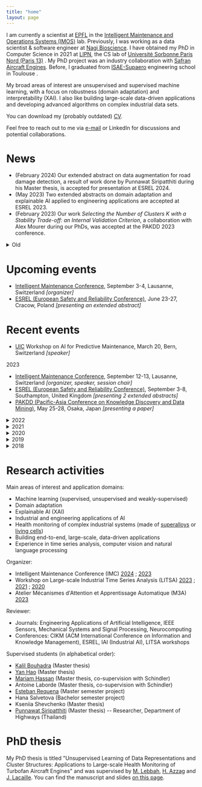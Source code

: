 ```yaml
---
title: "home"
layout: page
---
```


<!-- Hi, I'm Florent, welcome to my personal website! -->

I am currently a scientist at [EPFL](https://www.epfl.ch/) <span class="flag-icon flag-icon-squared flag-icon-ch"></span> in the [Intelligent Maintenance and Operations Systems (IMOS)](https://www.epfl.ch/labs/imos/) lab. Previously, I was working as a data scientist & software engineer at [Nagi Bioscience](https://nagibio.ch/). I have obtained my PhD in Computer Science in 2021 at [LIPN](http://lipn.univ-paris13.fr), the CS lab of [Université Sorbonne Paris Nord (Paris 13)](https://www.univ-paris13.fr/) <span class="flag-icon flag-icon-squared flag-icon-fr"></span>. My PhD project was an industry collaboration with [Safran Aircraft Engines](https://www.safran-aircraft-engines.com/). Before, I graduated from [ISAE-Supaero](https://www.isae-supaero.fr/) engineering school in Toulouse <span class="flag-icon flag-icon-squared flag-icon-fr"></span>.

My broad areas of interest are unsupervised and supervised machine learning, with a focus on robustness (domain adaptation) and interpretability (XAI). I also like building large-scale data-driven applications and developing advanced algorithms on complex industrial data sets. 

You can download my (probably outdated) [CV](/files/CV_FlorentForest_2022_EN.pdf).

Feel free to reach out to me via [e-mail](/contact) or LinkedIn for discussions and potential collaborations.

# News

<ul>
<li>(February 2024) Our extended abstract on data augmentation for road damage detection, a result of work done by Punnawat Siripatthiti during his Master thesis, is accepted for presentation at ESREL 2024.</li>
<li>(May 2023) Two extended abstracts on domain adaptation and explainable AI applied to engineering applications are accepted at ESREL 2023.</li>
<li>(February 2023) Our work <i>Selecting the Number of Clusters K with a Stability Trade-off: an Internal Validation Criterion</i>, a collaboration with Alex Mourer during our PhDs, was accepted at the PAKDD 2023 conference.</li>
</ul>

<details>
<summary>Old</summary>
<ul>
<li>(September 2022) I have joined Olga Fink's research group <a href="https://www.epfl.ch/labs/imos/">IMOS (Intelligent Maintenance and Operations Systems)</a>!</li>
<li>(December 2021) The <a href="https://lipn.github.io/LITSA2021/">second LITSA workshop</a> will take place virtually (again) at ICDM 2021.</li>
<li>(August 2021) We're very glad that the paper <i>Deep embedded self-organizing maps for joint representation learning and topology-preserving clustering</i> has been <a href="https://link.springer.com/article/10.1007/s00521-021-06331-w">published</a> in Neural Computing and Applications!</li>
<li>(April 2021) I have joined EPFL to develop the software and data analysis ecosystem around <a href="https://nagibio.ch">Nagi Bioscience</a>'s revolutionary "worm-on-chip" technology for faster and ethical biological testing.</li>
<li>(March 2021) After successfully defending my PhD thesis, I'm now a doctor in Computer Science!</li>
<li>(January 2021) I will defend my PhD thesis on March 22, 2021.</li>
<li>(November 2020) The <a href="https://lipn.github.io/LITSA2020/">first LITSA workshop</a> at ICDM was a success! Thanks to all participants, organizers and committee members.</li>
<li>(October 2020) Our paper applying the Stadion clustering criterion to transformation-invariant time series is accepted at ICPR 2020!</li>
<li>(September 2020) <a href="https://www.phmpapers.org/index.php/phmconf/article/view/1131">Paper</a> on large-scale vibration monitoring accepted at the annual conference of PHM Society 2020!</li>
<li>(September 2020) I am co-organizing the first workshop on Large-scale Industrial Time Series Analysis <a href="https://lipn.github.io/LITSA2020/">LITSA</a>, hosted by <a href="http://icdm2020.bigke.org/">IEEE ICDM 2020</a>, with a top-notch committee!</li>
<li>(August 2020) skstab, a Python module for clustering stability analysis with a scikit-learn compatible API, is <a href="https://github.com/FlorentF9/skstab">available on Github</a>.</li>
<li>(June 2020) Our paper introducing a new principle for clustering stability analysis in <a href="https://arxiv.org/abs/2006.08530">available on arXiv</a>!</li>
</ul>
</details>

# Upcoming events

<ul>
<li><a href="http://intelligent-maintenance.ch/">Intelligent Maintenance Conference</a>, September 3-4, Lausanne, Switzerland <span class="flag-icon flag-icon-squared flag-icon-ch"></span> <i>[organizer]</i></li>
<li><a href="http://esrel2024.com/">ESREL (European Safety and Reliability Conference)</a>, June 23-27, Cracow, Poland <span class="flag-icon flag-icon-squared flag-icon-pl"></span> <i>[presenting an extended abstract]</i></li>
</ul>

# Recent events

<ul>
<li><a href="https://uic.org/">UIC</a> Workshop on AI for Predictive Maintenance, March 20, Bern, Switzerland <span class="flag-icon flag-icon-squared flag-icon-ch"></span> <i>[speaker]</i></li>
</ul>

2023

<ul>
<li><a href="http://intelligent-maintenance.ch/">Intelligent Maintenance Conference</a>, September 12-13, Lausanne, Switzerland <span class="flag-icon flag-icon-squared flag-icon-ch"></span> <i>[organizer, speaker, session chair]</i></li>
<li><a href="https://esrel2023.com/">ESREL (European Safety and Reliability Conference)</a>, September 3-8, Southampton, United Kingdom <span class="flag-icon flag-icon-squared flag-icon-gb"></span> <i>[presenting 2 extended abstracts]</i></li>
<li><a href="https://pakdd2023.org/">PAKDD (Pacific-Asia Conference on Knowledge Discovery and Data Mining)</a>, May 25-28, Osaka, Japan <span class="flag-icon flag-icon-squared flag-icon-jp"></span> <i>[presenting a paper]</i></li>
</ul>

<details>
<summary>2022</summary>
<ul>
<li><a href="http://intelligent-maintenance.ch/">Intelligent Maintenance Conference</a>, September 6-7, Lausanne, Switzerland <span class="flag-icon flag-icon-squared flag-icon-ch"></span> <i>[session chair]</i></li>
<li><a href="https://www.terrapinn.com/conference/future-labs-live/index.stm">Future Labs Live</a>, June 7-8, Basel, Switzerland <span class="flag-icon flag-icon-squared flag-icon-ch"></span></li>
<li><a href="https://www.appliedmldays.org/">Applied Machine Learning Days</a>, March 27-30, Lausanne, Switzerland <span class="flag-icon flag-icon-squared flag-icon-ch"></span></li>
<li><a href="https://ai4healthschool.org">Winter School on AI for Health (AI4Health)</a>, January 10-14, virtual <span class="flag-icon flag-icon-squared flag-icon-globe"></span></li>
</ul>
</details>

<details>
<summary>2021</summary>
<ul>
<li><a href="https://lipn.github.io/LITSA2021/">2nd workshop on Large-scale Industrial Time Series Analysis (LITSA)</a> @ <a href="https://icdm2021.auckland.ac.nz/">IEEE ICDM 2021</a>, December 7, virtual <span class="flag-icon flag-icon-squared flag-icon-globe"></span> <i>[organizer]</i></li>
<li>PhD thesis defense, March 22, Villetaneuse, France <span class="flag-icon flag-icon-squared flag-icon-fr"></span> and virtual <span class="flag-icon flag-icon-squared flag-icon-globe"></span> <i>[see thesis <a href="/research">manuscript and slides</a>]</i></li>
<li><a href="https://www.micc.unifi.it/icpr2020/">ICPR (International Conference on Pattern Recognition</a>, January 10-15, virtual <span class="flag-icon flag-icon-squared flag-icon-globe"></span> <i>[presented a <a href="/publications">paper</a>]</i></li>
</ul>
</details>

<details>
<summary>2020</summary>
<ul>
<li><a href="https://lipn.github.io/LITSA2020/">1st workshop on Large-scale Industrial Time Series Analysis (LITSA)</a> @ <a href="http://icdm2020.bigke.org/">IEEE ICDM 2020</a>, November 17, virtual <span class="flag-icon flag-icon-squared flag-icon-globe"></span> <i>[organizer]</i></li>
<li><a href="https://www.phmsociety.org/events/conference/phm/20">Annual conference of the PHM Society</a>, November 9-13, virtual <span class="flag-icon flag-icon-squared flag-icon-globe"></span> <i>[presented a <a href="/publications">paper</a>]</i></li>
<li><a href="https://agifors.org/symposium_2020">AGIFORS Symposium</a>, October 20-23, virtual <span class="flag-icon flag-icon-squared flag-icon-globe"></span> <i>[presented a paper]</i></li>
<li><a href="https://cap-rfiap2020.sciencesconf.org/">CAp: Conférence d'Apprentissage</a>, June, virtual <span class="flag-icon flag-icon-squared flag-icon-globe"></span> <i>[published a French version of a previous <a href="/publications">paper</a>]</i></li>
<li><a href="https://www.appliedmldays.org/">Applied Machine Learning Days</a>, January 26-28, Lausanne, Switzerland <span class="flag-icon flag-icon-squared flag-icon-ch"></span></li>
</ul>
</details>

<details>
<summary>2019</summary>
<ul>
<li><a href="https://paris.egg.dataiku.com/home">EGG Paris dataiku</a>, November 7, Paris, France <span class="flag-icon flag-icon-squared flag-icon-fr"></span></li>
<li><a href="https://franceisai.com">France is AI</a>, October 23, Paris, France <span class="flag-icon flag-icon-squared flag-icon-fr"></span></li>
<li><a href="https://workshopmlai.wp.imt.fr">International Workshop on Machine Learning & Artificial Intelligence</a>, October 7-8, Paris, France <span class="flag-icon flag-icon-squared flag-icon-fr"></span></li>
<li><a href="https://sites.google.com/view/climateinformatics2019/">Climate Informatics</a>, October 3-4, Paris, France <span class="flag-icon flag-icon-squared flag-icon-fr"></span></li>
<li><a href="https://sites.google.com/view/pakdd-workshop-ldrc2019/">LDRC (Learning Data Representation for Clustering) workshop</a> @ PAKDD 2019, April 14-17, Macau <span class="flag-icon flag-icon-squared flag-icon-mo"></span> <i>[presented a <a href="/publications">paper</a>]</i></li>
<li><a href="https://www.esann.org/esann21programme">ESANN (European Symposium on Artificial Neural Networks, Computational Intelligence and Machine Learning)</a>, April 24-26, Bruges, Belgium <span class="flag-icon flag-icon-squared flag-icon-be"></span> <i>[presented a <a href="/publications">paper</a>]</i></li>
<li><a href="https://project.inria.fr/tsdays/">TS days (Journées sur les données temporelles)</a>, March 25-26, Rennes, France <span class="flag-icon flag-icon-squared flag-icon-fr"></span></li>
<li><a href="https://www.appliedmldays.org/">Applied Machine Learning Days</a>, January 26-29, Lausanne, Switzerland <span class="flag-icon flag-icon-squared flag-icon-ch"></span></li>
</ul>
</details>

<details>
<summary>2018</summary>
<ul>
<li><a href="https://cci.drexel.edu/bigdata/bigdata2018/index.html">IEEE International Conference on Big Data</a>, December 10-13, Seattle, USA <span class="flag-icon flag-icon-squared flag-icon-us"></span> <i>[presented a <a href="/publications">paper</a>]</i></li>
<li><a href="https://lipn.univ-paris13.fr/~cerin/sc2iovsoca2018.html">IEEE SC2-IoV-SOCA tutorials day</a>, November 19, Paris, France <span class="flag-icon flag-icon-squared flag-icon-fr"></span></li>
<li><a href="https://tensorchiefs.github.io/dlday2018/">Deep Learning Day</a>, September 14, Winterthur, Switzerland <span class="flag-icon flag-icon-squared flag-icon-ch"></span></li>
<li><a href="http://www.ds3-datascience-polytechnique.fr">DS3 (Data Science Summer School)</a>, June 25-27, Palaiseau, France <span class="flag-icon flag-icon-squared flag-icon-fr"></span></li>
<li><a href="https://s4d.sciencesconf.org">S4D (Research Summer School on Statistics for Data Science)</a>, June 18-22, Caen, France <span class="flag-icon flag-icon-squared flag-icon-fr"></span></li>
</ul>
</details>

# Research activities

Main areas of interest and application domains:
* Machine learning (supervised, unsupervised and weakly-supervised)
* Domain adaptation
* Explainable AI (XAI)
* Industrial and engineering applications of AI
* Health monitoring of complex industrial systems (made of [superalloys](https://en.wikipedia.org/wiki/CFM_International_LEAP) or [living cells](https://en.wikipedia.org/wiki/Caenorhabditis_elegans))
* Building end-to-end, large-scale, data-driven applications
* Experience in time series analysis, computer vision and natural language processing

Organizer:
* Intelligent Maintenance Conference (IMC) [2024](http://intelligent-maintenance.ch/) ; [2023](http://intelligent-maintenance.ch/archive/2023/index.html)
* Workshop on Large-scale Industrial Time Series Analysis (LITSA) [2023](https://lipn.github.io/LITSA2023/) ; [2021](https://lipn.github.io/LITSA2021/) ; [2020](https://lipn.github.io/LITSA2020/)
* Atelier Mécanismes d'Attention et Apprentissage Automatique (M3A) [2023](https://m3a2023.sciencesconf.org/)

Reviewer:
* Journals: Engineering Applications of Artificial Intelligence, IEEE Sensors, Mechanical Systems and Signal Processing, Neurocomputing
* Conferences: CIKM (ACM International Conference on Information and Knowledge Management), ESREL, IAI (Industrial AI), LITSA workshops

Supervised students (in alphabetical order):
* [Kalil Bouhadra](https://www.linkedin.com/in/kalil-bouhadra-731727183/) (Master thesis)
* [Yan Hao](https://honeyhaoyan.github.io/) (Master thesis)
* [Mariam Hassan](https://scholar.google.fr/citations?user=RHHfk44AAAAJ) (Master thesis, co-supervision with Schindler)
* Antoine Laborde (Master thesis, co-supervision with Schindler)
* [Esteban Requena](https://www.linkedin.com/in/esteban-requena-9655221b9/) (Master semester project)
* Hana Salvetova (Bachelor semester project)
* Kseniia Shevchenko (Master thesis)
* [Punnawat Siripatthiti](https://www.linkedin.com/in/punnawat-siripatthiti-864762175/) (Master thesis) -- Researcher, Department of Highways (Thailand) 

<!-- # Selected publications -->


# PhD thesis

My PhD thesis is titled "Unsupervised Learning of Data Representations and Cluster Structures: Applications to Large-scale Health Monitoring of Turbofan Aircraft Engines" and was supervised by [M. Lebbah](https://sites.google.com/site/lebbah/), [H. Azzag](https://sites.google.com/site/haneneazzag/) and [J. Lacaille](https://sites.google.com/site/jeromelacaille/). You can find the manuscript and slides [on this page](phdthesis).
